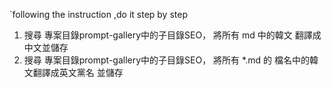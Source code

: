`following the instruction ,do it step by step
1. 搜尋 專案目錄prompt-gallery中的子目錄SEO， 將所有 md 中的韓文 翻譯成中文並儲存
2. 搜尋 專案目錄prompt-gallery中的子目錄SEO， 將所有 *.md 的 檔名中的韓文翻譯成英文黨名 並儲存

